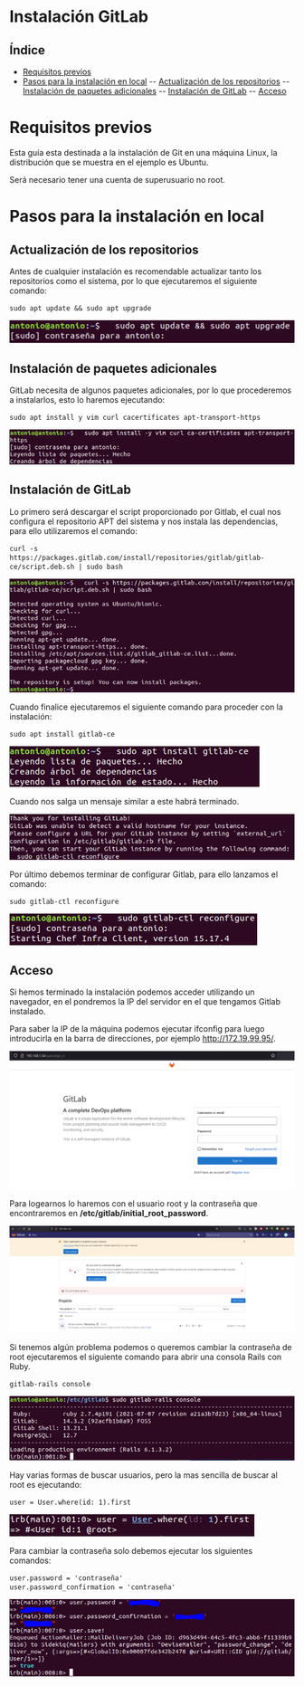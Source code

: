 # Instalación GitLab

## Índice
- <a href="#1">Requisitos previos</a>
- <a href="#2">Pasos para la instalación en local</a>
-- <a href="#3">Actualización de los repositorios</a>
-- <a href="#4">Instalación de paquetes adicionales</a>
-- <a href="#5">Instalación de GitLab</a>
-- <a href="#6">Acceso</a>


# <a name="1">Requisitos previos</a>

Esta guía esta destinada a la instalación de Git en una máquina Linux, la distribución que se muestra en el ejemplo es Ubuntu.

Será necesario tener una cuenta de superusuario no root.

# <a name="2">Pasos para la instalación en local</a>

## <a name="3">Actualización de los repositorios</a>

Antes de cualquier instalación es recomendable actualizar tanto los repositorios como el sistema, por lo que ejecutaremos el siguiente comando:
```
sudo apt update && sudo apt upgrade
```

![update](img/1.png)

## <a name="4">Instalación de paquetes adicionales</a>

GitLab necesita de algunos paquetes adicionales, por lo que procederemos a instalarlos, esto lo haremos ejecutando:
```
sudo apt install y vim curl cacertificates apt-transport-https
```

![install](img/2.png)


## <a name="5">Instalación de GitLab</a>

Lo primero será descargar el script proporcionado por Gitlab, el cual nos configura el repositorio APT del sistema y nos instala las dependencias, para ello utilizaremos el comando:

```
curl -s  https://packages.gitlab.com/install/repositories/gitlab/gitlab-ce/script.deb.sh | sudo bash
```

![curl](img/3.png)

Cuando finalice ejecutaremos el siguiente comando para proceder con la instalación:

```
sudo apt install gitlab-ce
```

![install](img/4.png)

Cuando nos salga un mensaje similar a este habrá terminado.

![thanks](img/5.png)

Por último debemos terminar de configurar Gitlab, para ello lanzamos el comando:

```
sudo gitlab-ctl reconfigure
```

![reconfigure](img/6.png)


## <a name="6">Acceso</a>

Si hemos terminado la instalación podemos acceder utilizando un navegador, en el pondremos la IP del servidor en el que tengamos Gitlab instalado.

Para saber la IP de la máquina podemos ejecutar ifconfig para luego introducirla en la barra de direcciones, por ejemplo http://172.19.99.95/.

![acceso](img/7.png)

Para logearnos lo haremos con el usuario root y la contraseña que encontraremos en **/etc/gitlab/initial_root_password**.

![web](img/8.PNG)

Si tenemos algún problema podemos o queremos cambiar la contraseña de root ejecutaremos el siguiente comando para abrir una consola Rails con Ruby.

````
gitlab-rails console
````

![rails](img/9.PNG)

Hay varias formas de buscar usuarios, pero la mas sencilla de buscar al root es ejecutando:

````
user = User.where(id: 1).first
````

![user](img/10.PNG)

Para cambiar la contraseña solo debemos ejecutar los siguientes comandos:

````
user.password = 'contraseña'
user.password_confirmation = 'contraseña'
````

![password](img/11.PNG)
